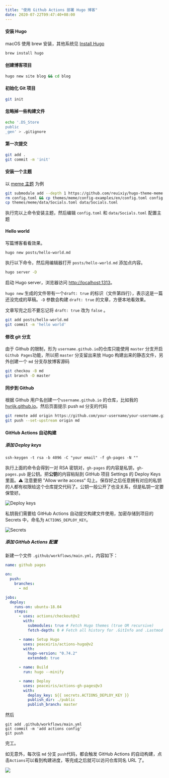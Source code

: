 ```yaml
---
title: "使用 Github Actions 部署 Hugo 博客"
date: 2020-07-22T09:47:40+08:00
---
```


#### 安装 Hugo

macOS 使用 brew 安装，其他系统见 [Install Hugo](https://gohugo.io/getting-started/installing)

```bash
brew install hugo
```

#### 创建博客项目

```bash
hugo new site blog && cd blog
```

#### 初始化 Git 项目

```bash
git init
```

#### 忽略掉一些构建文件

```bash
echo '.DS_Store
public
_gen' > .gitignore
```

#### 第一次提交

```bash
git add .
git commit -m 'init'
```

#### 安装一个主题

以 [meme 主题](https://github.com/reuixiy/hugo-theme-meme) 为例

```bash
git submodule add --depth 1 https://github.com/reuixiy/hugo-theme-meme.git themes/meme
rm config.toml && cp themes/meme/config-examples/en/config.toml config.toml
cp themes/meme/data/Socials.toml data/Socials.toml
```

执行完以上命令安装主题，然后编辑 `config.toml` 和 `data/Socials.toml` 配置主题

#### Hello world

写篇博客看看效果。

```bash
hugo new posts/hello-world.md
```

执行以下命令，然后用编辑器打开 `posts/hello-world.md` 添加点内容。

```bash
hugo server -D
```

启动 Hugo server，浏览器访问 [http://localhost:1313](http://localhost:1313)。

`hugo new` 生成的文件带有一个`draft: true` 的标识（文件第四行），表示这是一篇还没完成的草稿。`-D` 参数会构建 `draft: true` 的文章，方便本地看效果。

文章写完之后不要忘记将 `draft: true` 改为 `false` 。

```bash
git add posts/hello-world.md
git commit -m 'hello world'
```

#### 修改 git 分支

由于 Github 的限制，形为 `username.github.io`的仓库只能使用 `master` 分支开启 `Github Pages`功能，所以把 `master` 分支留出来放 Hugo 构建出来的静态文件，另外创建一个 `md` 分支存放博客源码

```bash
git checkou	-B md
git branch -D master
```

#### 同步到 Github

根据 Github 用户名创建一个`username.github.io` 的仓库，比如我的 [hyrijk.github.io](https://github.com/hyrijk/hyrijk.github.io)。然后页面提示 push `md` 分支的代码

```bash
git remote add origin https://github.com/your-username/your-username.github.io.git
git push --set-upstream origin md
```

#### GitHub Actions 自动构建

##### 添加 Deploy keys

```shell
ssh-keygen -t rsa -b 4096 -C "your email" -f gh-pages -N ""
```

执行上面的命令会得到一对 RSA 密钥对，`gh-pages` 的内容是私钥，`gh-pages.pub` 是公钥。把**公钥**的内容粘贴到 GitHub 项目 Settings 的 Deploy Keys 里面。⚠️ 注意要把 ”Allow write access“ 勾上。保存好之后任意拥有对应的私钥的人都有权限给这个仓库提交代码了。公钥一般公开了也没关系，但是私钥一定要保管好。

![Deploy keys](https://img-1251760823.file.myqcloud.com/2020/08/20200806082752.png)

私钥我们需要给 GitHub Actions 自动提交构建文件使用，加密存储到项目的 Secrets 中，命名为 `ACTIONS_DEPLOY_KEY`。

![Secrets](https://img-1251760823.file.myqcloud.com/2020/08/20200806092105.png)

##### 添加 GitHub Actions 配置

新建一个文件 `.github/workflows/main.yml`，内容如下：

```yml
name: github pages

on:
  push:
    branches:
      - md

jobs:
  deploy:
    runs-on: ubuntu-18.04
    steps:
      - uses: actions/checkout@v2
        with:
          submodules: true # Fetch Hugo themes (true OR recursive)
          fetch-depth: 0 # Fetch all history for .GitInfo and .Lastmod

      - name: Setup Hugo
        uses: peaceiris/actions-hugo@v2
        with:
          hugo-version: "0.74.2"
          extended: true

      - name: Build
        run: hugo --minify

      - name: Deploy
        uses: peaceiris/actions-gh-pages@v3
        with:
          deploy_key: ${{ secrets.ACTIONS_DEPLOY_KEY }}
          publish_dir: ./public
          publish_branch: master
```

然后

```shell
git add .github/workflows/main.yml
git commit -m 'add actions config'
git push
```

完工。

如无意外，每次往 `md` 分支 `push`代码，都会触发 GitHub Actions 的自动构建，点击`Actions`可以看到构建进度，等完成之后就可以访问仓库同名 URL 了。

![](https://img-1251760823.file.myqcloud.com/2020/08/20200811083735.png)
